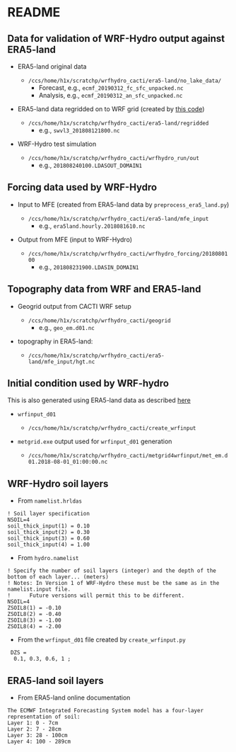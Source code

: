# README

## Data for validation of WRF-Hydro output against ERA5-land

- ERA5-land original data
    - `/ccs/home/h1x/scratchp/wrfhydro_cacti/era5-land/no_lake_data/`
        - Forecast, e.g., `ecmf_20190312_fc_sfc_unpacked.nc`
        - Analysis, e.g., `ecmf_20190312_an_sfc_unpacked.nc`

- ERA5-land data regridded on to WRF grid (created by [this code](https://github.com/hengxiao80/regrid_era5land))
    - `/ccs/home/h1x/scratchp/wrfhydro_cacti/era5-land/regridded`
        - e.g., `swvl3_201808121800.nc`

- WRF-Hydro test simulation
    - `/ccs/home/h1x/scratchp/wrfhydro_cacti/wrfhydro_run/out`
        - e.g., `201808240100.LDASOUT_DOMAIN1`

## Forcing data used by WRF-Hydro

- Input to MFE (created from ERA5-land data by `preprocess_era5_land.py`)
    - `/ccs/home/h1x/scratchp/wrfhydro_cacti/era5-land/mfe_input`
        - e.g., `era5land.hourly.2018081610.nc`

- Output from MFE (input to WRF-Hydro)
    - `/ccs/home/h1x/scratchp/wrfhydro_cacti/wrfhydro_forcing/2018080100`
        - e.g., `201808231900.LDASIN_DOMAIN1`

## Topography data from WRF and ERA5-land

- Geogrid output from CACTI WRF setup
    - `/ccs/home/h1x/scratchp/wrfhydro_cacti/geogrid`
        - e.g., `geo_em.d01.nc`

- topography in ERA5-land:
    - `/ccs/home/h1x/scratchp/wrfhydro_cacti/era5-land/mfe_input/hgt.nc`

## Initial condition used by WRF-hydro

This is also generated using ERA5-land data as described [here](/ccs/home/h1x/scratchp/wrfhydro_cacti/create_wrfinput/README.md)

- `wrfinput_d01`
    - `/ccs/home/h1x/scratchp/wrfhydro_cacti/create_wrfinput`

- `metgrid.exe` output used for `wrfinput_d01` generation
    - `/ccs/home/h1x/scratchp/wrfhydro_cacti/metgrid4wrfinput/met_em.d01.2018-08-01_01:00:00.nc`

## WRF-Hydro soil layers

- From `namelist.hrldas`

```
! Soil layer specification
NSOIL=4
soil_thick_input(1) = 0.10
soil_thick_input(2) = 0.30
soil_thick_input(3) = 0.60
soil_thick_input(4) = 1.00
```

- From `hydro.namelist`

```
! Specify the number of soil layers (integer) and the depth of the bottom of each layer... (meters)
! Notes: In Version 1 of WRF-Hydro these must be the same as in the namelist.input file.
!      Future versions will permit this to be different.
NSOIL=4
ZSOIL8(1) = -0.10
ZSOIL8(2) = -0.40
ZSOIL8(3) = -1.00
ZSOIL8(4) = -2.00
```

- From the `wrfinput_d01` file created by `create_wrfinput.py`

```
 DZS =
  0.1, 0.3, 0.6, 1 ;
```

## ERA5-land soil layers

- From ERA5-land online documentation

```
The ECMWF Integrated Forecasting System model has a four-layer representation of soil:
Layer 1: 0 - 7cm
Layer 2: 7 - 28cm
Layer 3: 28 - 100cm
Layer 4: 100 - 289cm
```

